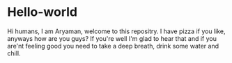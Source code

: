 # Hello-world
Hi humans,
I am Aryaman, welcome to this repositry.
I have pizza if you like, anyways how are you guys?
If you're well I'm glad to hear that and if you are'nt feeling good you need to take a deep breath, drink some water and chill.
